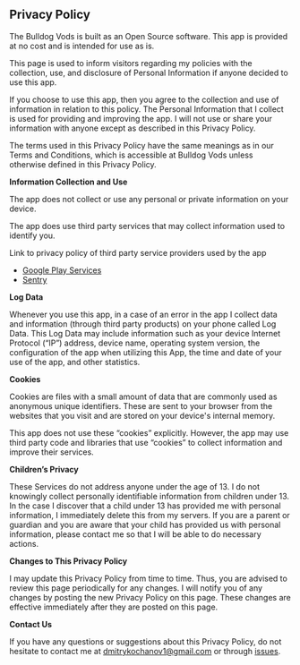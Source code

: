## Privacy Policy

The Bulldog Vods is built as an Open Source software. This app is provided at no cost and is intended for use as is.

This page is used to inform visitors regarding my policies with the collection, use, and disclosure of Personal Information if anyone decided to use this app.

If you choose to use this app, then you agree to the collection and use of information in relation to this policy. The Personal Information that I collect is used for providing and improving the app. I will not use or share your information with anyone except as described in this Privacy Policy.

The terms used in this Privacy Policy have the same meanings as in our Terms and Conditions, which is accessible at Bulldog Vods unless otherwise defined in this Privacy Policy.

**Information Collection and Use**

The app does not collect or use any personal or private information on your device.

The app does use third party services that may collect information used to identify you.

Link to privacy policy of third party service providers used by the app

*   [Google Play Services](https://www.google.com/policies/privacy/)
*   [Sentry](https://sentry.io/privacy/)

**Log Data**

Whenever you use this app, in a case of an error in the app I collect data and information (through third party products) on your phone called Log Data. This Log Data may include information such as your device Internet Protocol (“IP”) address, device name, operating system version, the configuration of the app when utilizing this App, the time and date of your use of the app, and other statistics.

**Cookies**

Cookies are files with a small amount of data that are commonly used as anonymous unique identifiers. These are sent to your browser from the websites that you visit and are stored on your device's internal memory.

This app does not use these “cookies” explicitly. However, the app may use third party code and libraries that use “cookies” to collect information and improve their services.

**Children’s Privacy**

These Services do not address anyone under the age of 13\. I do not knowingly collect personally identifiable information from children under 13\. In the case I discover that a child under 13 has provided me with personal information, I immediately delete this from my servers. If you are a parent or guardian and you are aware that your child has provided us with personal information, please contact me so that I will be able to do necessary actions.

**Changes to This Privacy Policy**

I may update this Privacy Policy from time to time. Thus, you are advised to review this page periodically for any changes. I will notify you of any changes by posting the new Privacy Policy on this page. These changes are effective immediately after they are posted on this page.

**Contact Us**

If you have any questions or suggestions about this Privacy Policy, do not hesitate to contact me at dmitrykochanov1@gmail.com or through [issues](https://github.com/dmitrykochanov/BulldogVods/issues).
